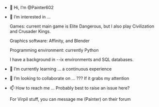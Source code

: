 - 👋 Hi, I’m @Painter602
- 👀 I’m interested in ...

	Games: current main game is Elite Dangerous, but I also play Civilization and Crusader Kings.
	
	Graphics software: Affinity, and Blender
	
	Programming environment: currently Python
	
	I have a background in --ix environments and SQL databases.
         
- 🌱 I’m currently learning ... a continuous experience
- 💞️ I’m looking to collaborate on ... ??? If it grabs my attention
- 📫 How to reach me ... Probably best to raise an issue here?

 	For Virpil stuff, you can message me (Painter) on their forum

<!---
Painter602/Painter602 is a ✨ special ✨ repository because its `README.md` (this file) appears on your GitHub profile.
You can click the Preview link to take a look at your changes.
--->
